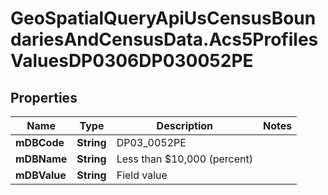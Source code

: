 # GeoSpatialQueryApiUsCensusBoundariesAndCensusData.Acs5ProfilesValuesDP0306DP030052PE

## Properties

Name | Type | Description | Notes
------------ | ------------- | ------------- | -------------
**mDBCode** | **String** | DP03_0052PE | 
**mDBName** | **String** | Less than $10,000 (percent) | 
**mDBValue** | **String** | Field value | 


